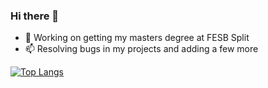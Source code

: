 ### Hi there 👋

<!--
**Josip221/Josip221** is a ✨ _special_ ✨ repository because its `README.md` (this file) appears on your GitHub profile.

Here are some ideas to get you started:

- 🔭 I’m currently working on ...
- 🌱 I’m currently learning ...
- 👯 I’m looking to collaborate on ...
- 🤔 I’m looking for help with ...
- 💬 Ask me about ...
- 📫 How to reach me: ...
- 😄 Pronouns: ...
- ⚡ Fun fact: ...
-->

- 🔭 Working on getting my masters degree at FESB Split
- 📫 Resolving bugs in my projects and adding a few more

[![Top Langs](https://github-readme-stats.vercel.app/api/top-langs/?username=Josip221&langs_count=15&layout=compact)](https://github.com/anuraghazra/github-readme-stats)

